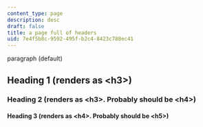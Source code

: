 ```yaml
---
content_type: page
description: desc
draft: false
title: a page full of headers
uid: 7e4f5b8c-9592-495f-b2c4-8423c788ec41
---
```

paragraph (default)

## Heading 1 (renders as \<h3>)

### Heading 2 (renders as \<h3>. Probably should be \<h4>)

#### Heading 3 (renders as \<h4>. Probably should be \<h5>)